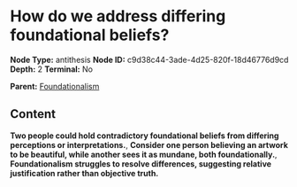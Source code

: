# How do we address differing foundational beliefs?

**Node Type:** antithesis
**Node ID:** c9d38c44-3ade-4d25-820f-18d46776d9cd
**Depth:** 2
**Terminal:** No

**Parent:** [Foundationalism](foundationalism.md)

## Content

**Two people could hold contradictory foundational beliefs from differing perceptions or interpretations.**, **Consider one person believing an artwork to be beautiful, while another sees it as mundane, both foundationally.**, **Foundationalism struggles to resolve differences, suggesting relative justification rather than objective truth.**
